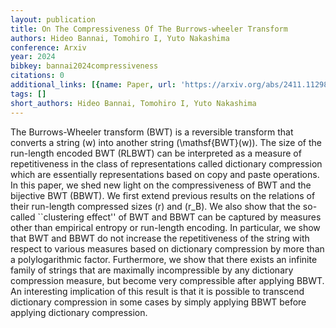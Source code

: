 ```yaml
---
layout: publication
title: On The Compressiveness Of The Burrows-wheeler Transform
authors: Hideo Bannai, Tomohiro I, Yuto Nakashima
conference: Arxiv
year: 2024
bibkey: bannai2024compressiveness
citations: 0
additional_links: [{name: Paper, url: 'https://arxiv.org/abs/2411.11298'}]
tags: []
short_authors: Hideo Bannai, Tomohiro I, Yuto Nakashima
---
```

The Burrows-Wheeler transform (BWT) is a reversible transform that converts a
string \(w\) into another string \(\mathsf\{BWT\}(w)\). The size of the run-length
encoded BWT (RLBWT) can be interpreted as a measure of repetitiveness in the
class of representations called dictionary compression which are essentially
representations based on copy and paste operations. In this paper, we shed new
light on the compressiveness of BWT and the bijective BWT (BBWT). We first
extend previous results on the relations of their run-length compressed sizes
\(r\) and \(r_B\). We also show that the so-called ``clustering effect'' of BWT and
BBWT can be captured by measures other than empirical entropy or run-length
encoding. In particular, we show that BWT and BBWT do not increase the
repetitiveness of the string with respect to various measures based on
dictionary compression by more than a polylogarithmic factor. Furthermore, we
show that there exists an infinite family of strings that are maximally
incompressible by any dictionary compression measure, but become very
compressible after applying BBWT. An interesting implication of this result is
that it is possible to transcend dictionary compression in some cases by simply
applying BBWT before applying dictionary compression.